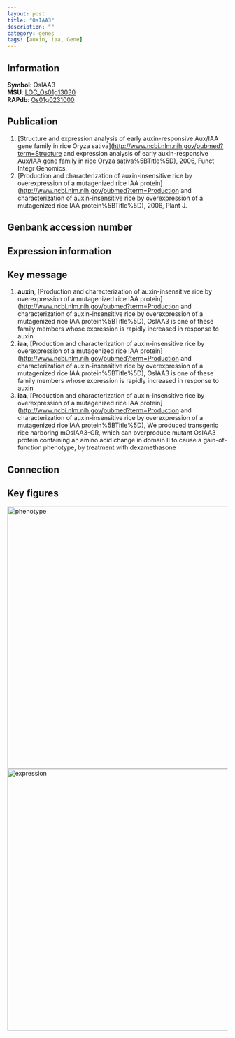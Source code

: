 ```yaml
---
layout: post
title: "OsIAA3"
description: ""
category: genes
tags: [auxin, iaa, Gene]
---
```


## Information
__Symbol__: OsIAA3  
__MSU__: [LOC_Os01g13030](http://rice.plantbiology.msu.edu/cgi-bin/ORF_infopage.cgi?orf=LOC_Os01g13030)  
__RAPdb__: [Os01g0231000](http://rapdb.dna.affrc.go.jp/viewer/gbrowse_details/irgsp1?name=Os01g0231000)  

## Publication
1. [Structure and expression analysis of early auxin-responsive Aux/IAA gene family in rice Oryza sativa](http://www.ncbi.nlm.nih.gov/pubmed?term=Structure and expression analysis of early auxin-responsive Aux/IAA gene family in rice Oryza sativa%5BTitle%5D), 2006, Funct Integr Genomics.
2. [Production and characterization of auxin-insensitive rice by overexpression of a mutagenized rice IAA protein](http://www.ncbi.nlm.nih.gov/pubmed?term=Production and characterization of auxin-insensitive rice by overexpression of a mutagenized rice IAA protein%5BTitle%5D), 2006, Plant J.

## Genbank accession number

## Expression information

## Key message
1. __auxin__, [Production and characterization of auxin-insensitive rice by overexpression of a mutagenized rice IAA protein](http://www.ncbi.nlm.nih.gov/pubmed?term=Production and characterization of auxin-insensitive rice by overexpression of a mutagenized rice IAA protein%5BTitle%5D),  OsIAA3 is one of these family members whose expression is rapidly increased in response to auxin
2. __iaa__, [Production and characterization of auxin-insensitive rice by overexpression of a mutagenized rice IAA protein](http://www.ncbi.nlm.nih.gov/pubmed?term=Production and characterization of auxin-insensitive rice by overexpression of a mutagenized rice IAA protein%5BTitle%5D),  OsIAA3 is one of these family members whose expression is rapidly increased in response to auxin
3. __iaa__, [Production and characterization of auxin-insensitive rice by overexpression of a mutagenized rice IAA protein](http://www.ncbi.nlm.nih.gov/pubmed?term=Production and characterization of auxin-insensitive rice by overexpression of a mutagenized rice IAA protein%5BTitle%5D),  We produced transgenic rice harboring mOsIAA3-GR, which can overproduce mutant OsIAA3 protein containing an amino acid change in domain II to cause a gain-of-function phenotype, by treatment with dexamethasone

## Connection

## Key figures
<img src="http://ricencode.github.io/images/OsIAA3.pheno.png" alt="phenotype"  style="width: 600px;"/>

<img src="http://ricencode.github.io/images/OsIAA3.exp.png" alt="expression"  style="width: 600px;"/>


